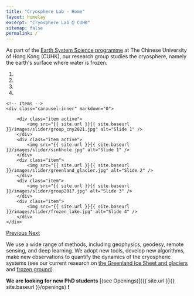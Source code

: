 ```yaml
---
title: "Cryosphere Lab - Home"
layout: homelay
excerpt: "Cryosphere Lab @ CUHK"
sitemap: false
permalink: /
---
```


As part of the [Earth System Science programme](http://www.cuhk.edu.hk/sci/essc/) at The Chinese University of Hong Kong (CUHK), our research group studies the cryosphere, namely the earth's surface where water is frozen. 

<div markdown="0" id="carousel" class="carousel slide" data-ride="carousel" data-interval="8000" data-pause="hover" >
    <!-- Menu -->
    <ol class="carousel-indicators">
        <li data-target="#carousel" data-slide-to="0" class="active"></li>
        <li data-target="#carousel" data-slide-to="1"></li>
        <li data-target="#carousel" data-slide-to="2"></li>
        <li data-target="#carousel" data-slide-to="3"></li>
    </ol>

    <!-- Items -->
    <div class="carousel-inner" markdown="0">

        <div class="item active">
            <img src="{{ site.url }}{{ site.baseurl }}/images/slider/group_cny2021.jpg" alt="Slide 1" />
        </div>
        <div class="item active">
            <img src="{{ site.url }}{{ site.baseurl }}/images/slider/sinkhole.jpg" alt="Slide 1" />
        </div>
        <div class="item">
            <img src="{{ site.url }}{{ site.baseurl }}/images/slider/greenland_glacier.jpg" alt="Slide 2" />
        </div>
        <div class="item">
            <img src="{{ site.url }}{{ site.baseurl }}/images/slider/group2017.jpg" alt="Slide 3" />
        </div>
        <div class="item">
            <img src="{{ site.url }}{{ site.baseurl }}/images/slider/frozen_lake.jpg" alt="Slide 4" />
        </div>
    </div> 
  <a class="left carousel-control" href="#carousel" role="button" data-slide="prev">
    <span class="glyphicon glyphicon-chevron-left" aria-hidden="true"></span>
    <span class="sr-only">Previous</span>
  </a>
  <a class="right carousel-control" href="#carousel" role="button" data-slide="next">
    <span class="glyphicon glyphicon-chevron-right" aria-hidden="true"></span>
    <span class="sr-only">Next</span>
  </a>
</div>


We use a wide range of methods, including geophysics, geodesy, remote sensing, and deep learning. We adopt new tools, develop new algorithms, make new observations to quantify the dynamics of the cryospheric systems (see our current research on [the Greenland Ice Sheet and glaciers](research_greenland) and [frozen ground](research_frozenground)).

**We are looking for new PhD students** [(see Openings)]({{ site.url }}{{ site.baseurl }}/openings) **!**
